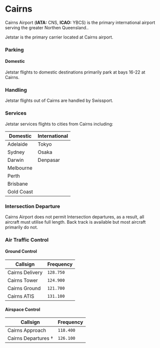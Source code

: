 # Cairns
Cairns Airport (**IATA:** CNS, **ICAO:** YBCS) is the primary international airport serving the greater Northen Queensland..

Jetstar is the primary carrier located at Cairns airport.

### Parking

#### Domestic
Jetstar flights to domestic destinations primarily park at bays 16-22 at Cairns.

### Handling
Jetstar flights out of Cairns are handled by Swissport.

### Services
Jetstar services flights to cities from Cairns including:

| Domestic   | International |
| --------   | ------------- |
| Adelaide   | Tokyo         |
| Sydney     | Osaka         |
| Darwin     | Denpasar      |
| Melbourne  |               |
| Perth      |               |
| Brisbane   |               |
| Gold Coast |               |

### Intersection Departure
Cairns Airport does not permit Intersection departures, as a result, all aircraft must utilise full length. Back track is available but most aircraft primarily do not.

### Air Traffic Control

#### Ground Control
| Callsign | Frequency |
| -------- | --------- |
| Cairns Delivery | `128.750` |
| Cairns Tower | `124.900` |
| Cairns Ground | `121.700` |
| Cairns ATIS | `131.100` |

#### Airspace Control
| Callsign | Frequency |
| -------- | --------- |
| Cairns Approach | `118.400` |
| Cairns Departures † | `126.100` |